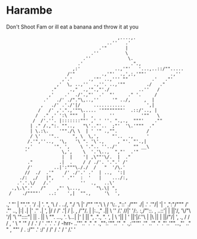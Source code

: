 # Harambe
Don't Shoot Fam or ill eat a banana and throw it at you 


                                              ,....,. 
                                          ..''   .' 
                                       .'"       | 
                                    .''          \ 
                                 .''              \. 
                               .'                  ."., 
                             ,:'             ..,'"'   '...,..::/""..... 
                           /'"          .,'"'  .,',:,'""'         .,'' 
                         ,'.'      .,'"' ..,''' ""         .'   ."' 
                       ,'  \, ..,''  .,''. ..,'""        ./   ." 
                     ."     .,"  .,'".,"'./           ..''   / 
                    ,'    .'  ./'.,"'  .'  "'     ." '.     / 
                  .'   ./' ./"."\,..,''     '" ../,     ,  | 
                 ,   ./' .'./'|/     ............        ',| 
                /   /' ,'.".,'""\..... '""""""""'  .::/'.., | 
               /  ." ,' ':\ """  |  ,      ''          '""   \ 
              /  /'.''. |:::::::""' ,' ' ''. ".,.,  """'    ."" 
             | ." /.,":. ""..,   "\'.."'..  ;"'  '\.'"""  ." 
             | \.:\.    '""./\ \  | ' '" .,"".           / 
             / \'   '"..     ", \  \,',     "'..  .,     ' 
            /.'",''..,  '\,   '\ ". '\'.,     , "'. "'.,| 
           .,'        '". ',    \ '.".. ''../'      "" __\ 
           '             \,',    \  '.'\..,  ","'  .'" 
                         |  |    '| ,\""'\/.  |  ." 
            ."          .|  .    / / ./'. '.".' /' 
            /'        ..|':"""\././  /   "  '/\.' 
           //  ./  .'"    /' ./'.' .'  | ..,  ':| 
         ./:  ,/   |",   ' ."'  :  '   |    .../:, 
        .'.'.\/   /.'           ''  .,   ..\' 
      .,\.\".'   /"    ,"' \...,      "\.\| ", 
     /    ./""""'   ..:    ',|  "".,     '\  ', 
  .,' "'   \|     "".'".    '/  .| '\.     ", '\ 
 /          \.    ../,   "./ '\ |'  \/"" '".'\  \ 
/   '\\:.   \,"\::'  ./""'    ./|  .'     .'"/| '| 
' ,"\:"/"""  /'  ."\'  .., |:| .| |'    .'' .\|  ', 
|/  / /'    .'| /  |. \,    /'"/. |  |:\..," .||  \ 
'' /.'      //\|'  '\/\:.   :,/"'::.  ,   ..::'|  | 
            ||'/,    '\\/"\ '/|    '\ '"::::"| || . 
            || \\       "".   ...,  '.  \\...| |' | 
            ||  "\,         .".\, ". ', | \  '||  | 
             '              |\|'|\/.''\ | |\  ||  | 
                            ||\/"/| '\, ., / / /  , 
                             ' \  "   '"  / / .' / 
                                '      .'".' .' / 
       -hrr-                      ..'"'.." ." ." 
                              .,"":.'""..'" ." 
                         .,:'"'"'  .'"  ..'" 
                       ." ."'..'""...,"' 
                    .." "    , ""' 
                   /  . :/"' 
                 .'  :/' 
                /  /' 
               / .' 
              / ' 
             /.' 
             ' 